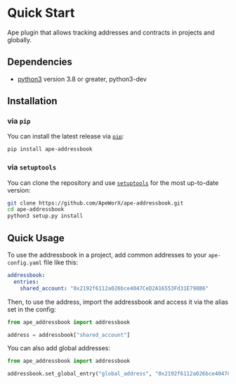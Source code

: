# Quick Start

Ape plugin that allows tracking addresses and contracts in projects and globally.

## Dependencies

- [python3](https://www.python.org/downloads) version 3.8 or greater, python3-dev

## Installation

### via `pip`

You can install the latest release via [`pip`](https://pypi.org/project/pip/):

```bash
pip install ape-addressbook
```

### via `setuptools`

You can clone the repository and use [`setuptools`](https://github.com/pypa/setuptools) for the most up-to-date version:

```bash
git clone https://github.com/ApeWorX/ape-addressbook.git
cd ape-addressbook
python3 setup.py install
```

## Quick Usage

To use the addressbook in a project, add common addresses to your `ape-config.yaml` file like this:

```yaml
addressbook:
  entries:
    shared_account: "0x2192f6112a026bce4047CeD2A16553Fd31E798B6"
```

Then, to use the address, import the addressbook and access it via the alias set in the config:

```python
from ape_addressbook import addressbook

address = addressbook["shared_account"]
```

You can also add global addresses:

```python
from ape_addressbook import addressbook

addressbook.set_global_entry("global_address", "0x2192f6112a026bce4047CeD2A16553Fd31E798B6")
```
